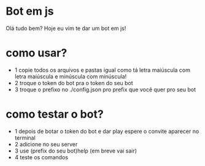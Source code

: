 # Bot em js
Olá tudo bem?
Hoje eu vim te dar um bot em js!
# como usar?
- 1 copie todos os arquivos e pastas igual como tá letra maiúscula com letra maiúscula e minúscula com minúscula!
- 2 troque o token do bot pra o token do seu bot
- 3 troque o prefixo no ./config.json pro prefix que você quer pro seu bot 
# como testar o bot?
- 1 depois de botar o token do bot e dar play espere o convite aparecer no terminal
- 2 adicione no seu server
- 3 use (prefix do seu bot)help (em breve vai sair)
- 4 teste os comandos
